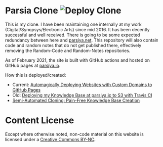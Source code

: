 # Parsia Clone ![Deploy Clone](https://github.com/parsiya/parsia-clone/workflows/Deploy%20Blog/badge.svg)
This is my clone. I have been maintaining one internally at my work
(Cigital/Synopsys/Electronic Arts) since mid 2016. It has been decently
successful and well received. There is going to be some expected redundancy
between here and [parsiya.net][parsiya-net]. This repository will also contain
code and random notes that do not get published there, effectively removing the
Random-Code and Random-Notes repositories.

[parsiya-net]: https://parsiya.net

As of February 2021, the site is built with GitHub actions and hosted on GitHub
pages at [parsiya.io][parsiya-io].

[parsiya-io]: https://parsiya.io

How this is deployed/created:

* Current: [Automagically Deploying Websites with Custom Domains to GitHub Pages][github-pages-custom-domain]
* Old: [Deploying my Knowledge Base at parsiya.io to S3 with Travis CI][deploying-with-travis]
* [Semi-Automated Cloning: Pain-Free Knowledge Base Creation][semi-automated]

[github-pages-custom-domain]: https://parsiya.net/blog/2021-02-17-automagically-deploying-websites-with-custom-domains-to-github-pages/
[semi-automated]: https://parsiya.net/blog/2018-04-24-semi-automated-cloning-pain-free-knowledge-base-creation/
[deploying-with-travis]: https://parsiya.net/blog/2018-04-24-deploying-my-knowledge-base-at-parsiya.io-to-s3-with-travis-ci/

# Content License
Except where otherwise noted, non-code material on this website is licensed under
a <a rel="license" target="_blank" href="https://creativecommons.org/licenses/by-nc/4.0/">Creative Commons BY-NC</a>.
